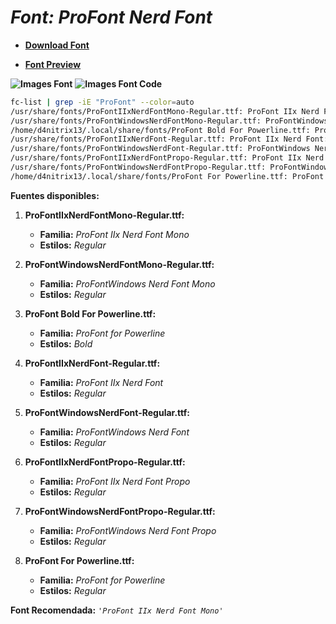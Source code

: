 <!-- Autor: Daniel Benjamin Perez Morales -->
<!-- GitHub: https://github.com/D4nitrix13 -->
<!-- GitLab: https://gitlab.com/D4nitrix13 -->
<!-- Correo electrónico: danielperezdev@proton.me -->

# ***Font: ProFont Nerd Font***

- **[Download Font](https://github.com/ryanoasis/nerd-fonts/releases/download/v3.2.1/Overpass.zip "https://github.com/ryanoasis/nerd-fonts/releases/download/v3.2.1/Overpass.zip")**

- **[Font Preview](https://www.programmingfonts.org/#profont "https://www.programmingfonts.org/#profont")**

**![Images Font](../../Fonts/Overpass%20Nerd%20Font.png "Fonts/ProFont Nerd Font.png")**
**![Images Font Code](../../Font%20Images%20Code/Overpass%20Nerd%20Font%20Code.png "Font Images Code/ProFont Nerd Font Code.png")**

```bash
fc-list | grep -iE "ProFont" --color=auto
/usr/share/fonts/ProFontIIxNerdFontMono-Regular.ttf: ProFont IIx Nerd Font Mono:style=Regular
/usr/share/fonts/ProFontWindowsNerdFontMono-Regular.ttf: ProFontWindows Nerd Font Mono:style=Regular
/home/d4nitrix13/.local/share/fonts/ProFont Bold For Powerline.ttf: ProFont for Powerline:style=Bold
/usr/share/fonts/ProFontIIxNerdFont-Regular.ttf: ProFont IIx Nerd Font:style=Regular
/usr/share/fonts/ProFontWindowsNerdFont-Regular.ttf: ProFontWindows Nerd Font:style=Regular
/usr/share/fonts/ProFontIIxNerdFontPropo-Regular.ttf: ProFont IIx Nerd Font Propo:style=Regular
/usr/share/fonts/ProFontWindowsNerdFontPropo-Regular.ttf: ProFontWindows Nerd Font Propo:style=Regular
/home/d4nitrix13/.local/share/fonts/ProFont For Powerline.ttf: ProFont for Powerline:style=Regular
```

**Fuentes disponibles:**

1. **ProFontIIxNerdFontMono-Regular.ttf:**
   - **Familia:** *ProFont IIx Nerd Font Mono*
   - **Estilos:** *Regular*

2. **ProFontWindowsNerdFontMono-Regular.ttf:**
   - **Familia:** *ProFontWindows Nerd Font Mono*
   - **Estilos:** *Regular*

3. **ProFont Bold For Powerline.ttf:**
   - **Familia:** *ProFont for Powerline*
   - **Estilos:** *Bold*

4. **ProFontIIxNerdFont-Regular.ttf:**
   - **Familia:** *ProFont IIx Nerd Font*
   - **Estilos:** *Regular*

5. **ProFontWindowsNerdFont-Regular.ttf:**
   - **Familia:** *ProFontWindows Nerd Font*
   - **Estilos:** *Regular*

6. **ProFontIIxNerdFontPropo-Regular.ttf:**
   - **Familia:** *ProFont IIx Nerd Font Propo*
   - **Estilos:** *Regular*

7. **ProFontWindowsNerdFontPropo-Regular.ttf:**
   - **Familia:** *ProFontWindows Nerd Font Propo*
   - **Estilos:** *Regular*

8. **ProFont For Powerline.ttf:**
   - **Familia:** *ProFont for Powerline*
   - **Estilos:** *Regular*

**Font Recomendada:** *`'ProFont IIx Nerd Font Mono'`*
